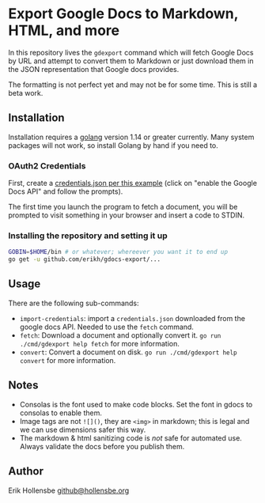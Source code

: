 # Export Google Docs to Markdown, HTML, and more

In this repository lives the `gdexport` command which will fetch Google Docs by
URL and attempt to convert them to Markdown or just download them in the JSON
representation that Google docs provides.

The formatting is not perfect yet and may not be for some time. This is still
a beta work.

## Installation

Installation requires a [golang](https://golang.org) version 1.14 or greater
currently. Many system packages will not work, so install Golang by hand if you
need to.

### OAuth2 Credentials

First, create a [credentials.json per this example](https://developers.google.com/docs/api/quickstart/go) (click on
"enable the Google Docs API" and follow the prompts).

The first time you launch the program to fetch a document, you will be prompted
to visit something in your browser and insert a code to STDIN.

### Installing the repository and setting it up

```bash
GOBIN=$HOME/bin # or whatever; whereever you want it to end up
go get -u github.com/erikh/gdocs-export/...
```

## Usage

There are the following sub-commands:

- `import-credentials`: import a `credentials.json` downloaded from the google
  docs API. Needed to use the `fetch` command.
- `fetch`: Download a document and optionally convert it. `go run ./cmd/gdexport help fetch` for more information.
- `convert`: Convert a document on disk. `go run ./cmd/gdexport help convert` for more information.

## Notes

- Consolas is the font used to make code blocks. Set the font in gdocs to
  consolas to enable them.
- Image tags are not `![]()`, they are `<img>` in markdown; this is legal and
  we can use dimensions safer this way.
- The markdown & html sanitizing code is _not_ safe for automated use. Always
  validate the docs before you publish them.

## Author

Erik Hollensbe <github@hollensbe.org>
